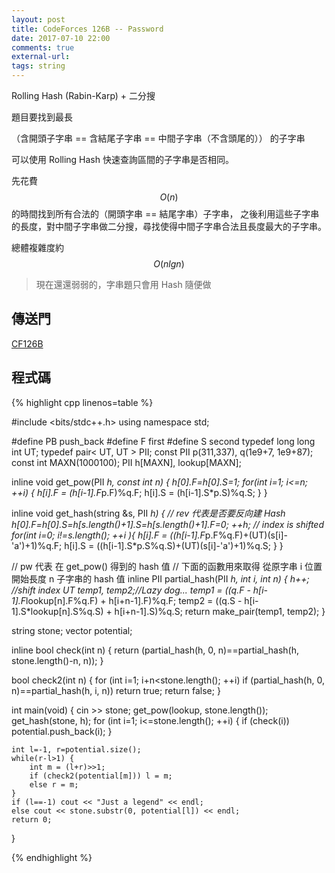 ```yaml
---
layout: post
title: CodeForces 126B -- Password 
date: 2017-07-10 22:00
comments: true
external-url:
tags: string
---
```


Rolling Hash (Rabin-Karp) + 二分搜

題目要找到最長

（含開頭子字串 == 含結尾子字串 == 中間子字串（不含頭尾的））
 的子字串

可以使用 Rolling Hash 快速查詢區間的子字串是否相同。

先花費 $$O(n)$$ 的時間找到所有合法的（開頭字串 == 結尾字串）子字串，
之後利用這些子字串的長度，對中間子字串做二分搜，尋找使得中間子字串合法且長度最大的子字串。

總體複雜度約 $$O(nlgn)$$

> 現在還還弱弱的，字串題只會用 Hash 隨便做

## 傳送門

[CF126B](http://codeforces.com/contest/126/problem/B)

## 程式碼

{% highlight cpp linenos=table %}

#include <bits/stdc++.h>
using namespace std;

#define PB push_back
#define F first
#define S second
typedef long long int UT;
typedef pair< UT, UT > PII;
const PII p(311,337), q(1e9+7, 1e9+87);
const int MAXN(1000100);
PII h[MAXN], lookup[MAXN];

inline void get_pow(PII *h, const int n) {
    h[0].F=h[0].S=1;
    for(int i=1; i<=n; ++i) {
        h[i].F = (h[i-1].F*p.F)%q.F;
        h[i].S = (h[i-1].S*p.S)%q.S;
    }
}

inline void get_hash(string &s, PII *h) {
    // rev 代表是否要反向建 Hash
    h[0].F=h[0].S=h[s.length()+1].S=h[s.length()+1].F=0;
    ++h; // index is shifted
    for(int i=0; i!=s.length(); ++i ){
        h[i].F = ((h[i-1].F*p.F%q.F)+(UT)(s[i]-'a')+1)%q.F;
        h[i].S = ((h[i-1].S*p.S%q.S)+(UT)(s[i]-'a')+1)%q.S;
    }
}

// pw 代表 在 get_pow() 得到的 hash 值
// 下面的函數用來取得 從原字串 i 位置開始長度 n 子字串的 hash 值
inline PII partial_hash(PII *h, int i, int n) {
    h++; //shift index
    UT temp1, temp2;//Lazy dog...
    temp1 = ((q.F - h[i-1].F*lookup[n].F%q.F) + h[i+n-1].F)%q.F;
    temp2 = ((q.S - h[i-1].S*lookup[n].S%q.S) + h[i+n-1].S)%q.S;
    return make_pair(temp1, temp2);
}

string stone;
vector<int> potential;

inline bool check(int n) {
    return (partial_hash(h, 0, n)==partial_hash(h, stone.length()-n, n));
}

bool check2(int n) {
    for (int i=1; i+n<stone.length(); ++i) if (partial_hash(h, 0, n)==partial_hash(h, i, n)) return true;
    return false;
}

int main(void) {
    cin >> stone;
    get_pow(lookup, stone.length());
    get_hash(stone, h);
    for (int i=1; i<=stone.length(); ++i) {
        if (check(i)) potential.push_back(i);
    }
    
    int l=-1, r=potential.size();
    while(r-l>1) {
        int m = (l+r)>>1;
        if (check2(potential[m])) l = m;
        else r = m;
    }
    if (l==-1) cout << "Just a legend" << endl;
    else cout << stone.substr(0, potential[l]) << endl;
    return 0;
}

{% endhighlight %}

